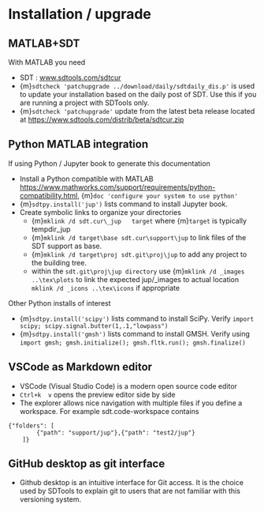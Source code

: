 ```{include} ../header.md
```

```{tableofcontents}
```

# Installation / upgrade

## MATLAB+SDT

With MATLAB you need 
- SDT : www.sdtools.com/sdtcur
- {m}`sdtcheck 'patchupgrade ../download/daily/sdtdaily_dis.p'` is used to update your installation based on the daily post of SDT. Use this if you are running a project with SDTools only. 
- {m}`sdtcheck 'patchupgrade'` update from the latest beta release located at https://www.sdtools.com/distrib/beta/sdtcur.zip  

## Python MATLAB integration 

If using Python / Jupyter book to generate this documentation

- Install a Python compatible with MATLAB  https://www.mathworks.com/support/requirements/python-compatibility.html,  {m}`doc 'configure your system to use python'`
- {m}`sdtpy.install('jup')` lists command to install Jupyter book. 
- Create symbolic links to organize your directories
  - {m}`mklink /d sdt.cur\_jup   target` where {m}`target` is typically tempdir\_jup 
  - {m}`mklink /d target\base sdt.cur\support\jup` to link files of the SDT support as base. 
  - {m}`mklink /d target\proj sdt.git\proj\jup` to add any project to the building tree. 
  - within the  `sdt.git\proj\jup directory` use {m}`mklink /d _images ..\tex\plots`  to link the expected jup/_images to actual location
 `mklink /d _icons ..\tex\icons`  if appropriate


Other Python installs of interest

- {m}`sdtpy.install('scipy')` lists command to install SciPy. Verify `import scipy; scipy.signal.butter(1,.1,"lowpass")`
- {m}`sdtpy.install('gmsh')` lists command to install GMSH. Verify using `import gmsh; gmsh.initialize(); gmsh.fltk.run(); gmsh.finalize()`
	

## VSCode as Markdown editor

- VSCode (Visual Studio Code) is a modern open source code editor
- `Ctrl+k  v` opens the preview editor side by side 
- The explorer allows nice navigation with multiple files if you define a workspace. For example sdt.code-workspace contains

```
{"folders": [
		{"path": "support/jup"},{"path": "test2/jup"}
	]}
```


## GitHub desktop as git interface

- Github desktop is an intuitive interface for Git access. It is the choice used by SDTools to explain git to users that are not familiar with this versioning system.   

